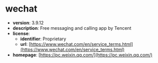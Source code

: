 # wechat

- **version**: 3.9.12
- **description**: Free messaging and calling app by Tencent
- **license**:
  - **identifier**: Proprietary
  - **url**: [https://www.wechat.com/en/service_terms.html](https://www.wechat.com/en/service_terms.html)
- **homepage**: [https://pc.weixin.qq.com/](https://pc.weixin.qq.com/)

